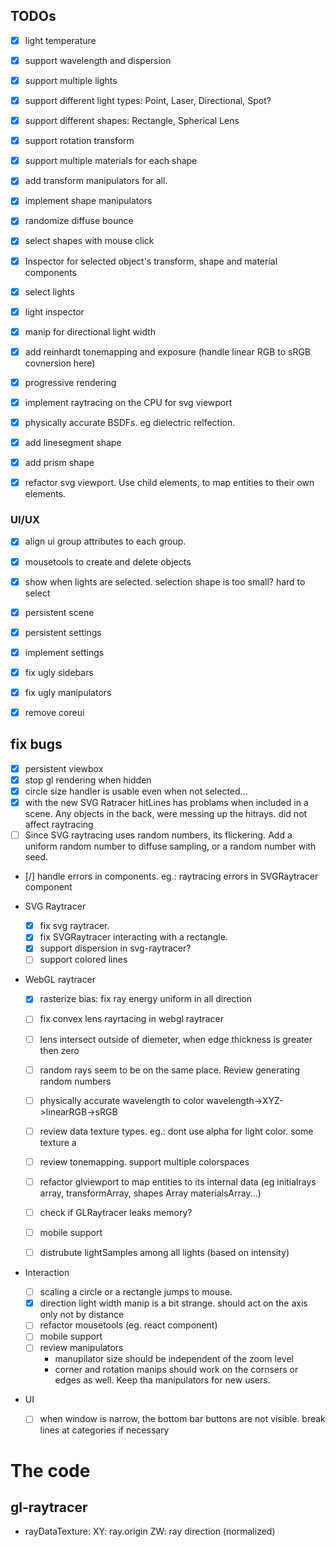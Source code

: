 ## TODOs
- [x] light temperature
- [x] support wavelength and dispersion

- [x] support multiple lights
- [x] support different light types: Point, Laser, Directional, Spot?
- [x] support different shapes: Rectangle, Spherical Lens
- [x] support rotation transform
- [x] support multiple materials for each shape
- [x] add transform manipulators for all.
- [x] implement shape manipulators
- [x] randomize diffuse bounce

- [x] select shapes with mouse click
- [x] Inspector for selected object's transform, shape and material components
- [x] select lights
- [x] light inspector
- [x] manip for directional light width
- [x] add reinhardt tonemapping and exposure (handle linear RGB to sRGB covnersion here)
- [x] progressive rendering
- [x] implement raytracing on the CPU for svg viewport
- [x] physically accurate BSDFs. eg dielectric relfection.
- [x] add linesegment shape
- [x] add prism shape
- [x] refactor svg viewport. Use child elements, to map entities to their own elements.


### UI/UX
- [x] align ui group attributes to each group.
- [x] mousetools to create and delete objects
- [x] show when lights are selected. selection shape is too small? hard to select
- [x] persistent scene
- [x] persistent settings
- [x] implement settings
- [x] fix ugly sidebars
- [x] fix ugly manipulators
- [x] remove coreui


## fix bugs
- [x] persistent viewbox
- [x] stop gl rendering when hidden
- [x] circle size handler is usable even when not selected...
- [x] with the new SVG Ratracer hitLines has problams when included in a scene.
      Any objects in the back, were messing up the hitrays. did not affect raytracing
- [ ] Since SVG raytracing uses random numbers, its flickering. Add a uniform random number to diffuse sampling, or a random number with seed.
- [/] handle errors in components. eg.: raytracing errors in SVGRaytracer component

- SVG Raytracer
  - [x] fix svg raytracer.
  - [x] fix SVGRaytracer interacting with a rectangle.
  - [x] support dispersion in svg-raytracer?
  - [ ] support colored lines

- WebGL raytracer
  - [x] rasterize bias: fix ray energy uniform in all direction
  - [ ] fix convex lens rayrtacing in webgl raytracer
  - [ ] lens intersect outside of diemeter, when edge thickness is greater then zero
  - [ ] random rays seem to be on the same place. Review generating random numbers
  - [ ] physically accurate wavelength to color wavelength->XYZ->linearRGB->sRGB
  - [ ] review data texture types. eg.: dont use alpha for light color. some texture a
  - [ ] review tonemapping. support multiple colorspaces
  - [ ] refactor glviewport to map entities to its internal data (eg initialrays array, transformArray, shapes Array materialsArray...)
  - [ ] check if GLRaytracer leaks memory?
  - [ ] mobile support
  - [ ] distrubute lightSamples among all lights (based on intensity)



- Interaction
  - [ ] scaling a circle or a rectangle jumps to mouse.
  - [x] direction light width manip is a bit strange. should act on the axis only not by distance
  - [ ] refactor mousetools (eg. react component)
  - [ ] mobile support
  - [ ] review manipulators
    - manupilator size should be independent of the zoom level
    - corner and rotation manips should work on the cornsers or edges as well. Keep tha manipulators for new users.

- UI
  - [ ] when window is narrow, the bottom bar buttons are not visible. break lines at categories if necessary


# The code
## gl-raytracer

- rayDataTexture:
  XY: ray.origin
  ZW: ray direction (normalized)